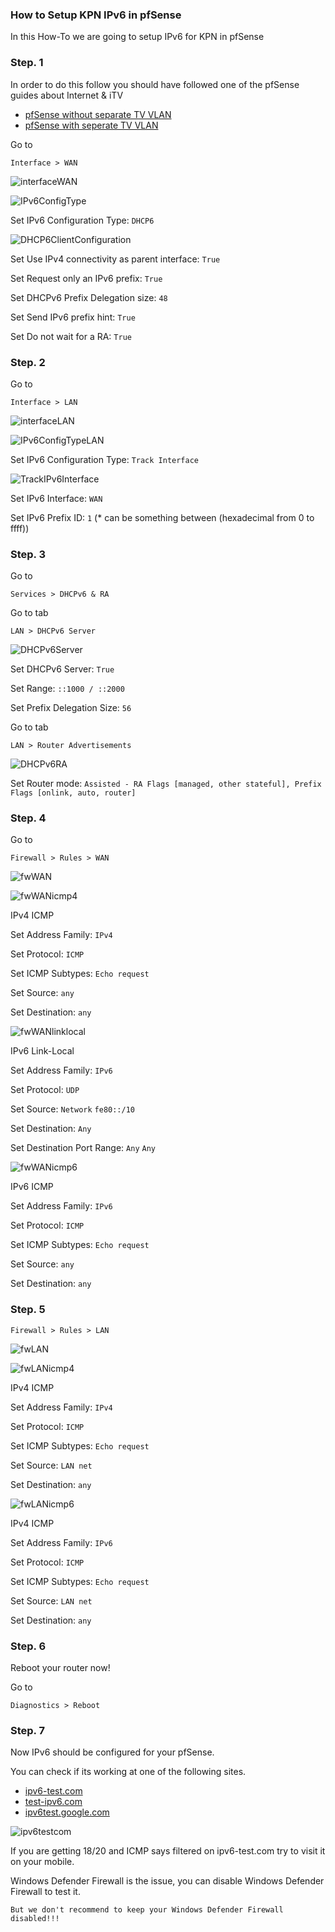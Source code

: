 ### How to Setup KPN IPv6 in pfSense

In this How-To we are going to setup IPv6 for KPN in pfSense

### Step. 1

In order to do this follow you should have followed one of the pfSense guides about Internet & iTV

* [pfSense without separate TV VLAN](pfSense-without-vlan.md)
* [pfSense with seperate TV VLAN](pfSense-with-vlan.md)

Go to

```
Interface > WAN
```

![interfaceWAN](../../../images/KPN/pfsense-ipv6/interfaceWAN.png)


![IPv6ConfigType](../../../images/KPN/pfsense-ipv6/IPv6ConfigType.png)

Set IPv6 Configuration Type: ```DHCP6```

![DHCP6ClientConfiguration](../../../images/KPN/pfsense-ipv6/DHCP6ClientConfiguration.png)

Set Use IPv4 connectivity as parent interface: ```True```

Set Request only an IPv6 prefix: ```True```

Set DHCPv6 Prefix Delegation size: ```48```

Set Send IPv6 prefix hint: ```True```

Set Do not wait for a RA: ```True```

### Step. 2

Go to 

```
Interface > LAN
```

![interfaceLAN](../../../images/KPN/pfsense-ipv6/interfaceLAN.png)

![IPv6ConfigTypeLAN](../../../images/KPN/pfsense-ipv6/IPv6ConfigTypeLAN.png)

Set IPv6 Configuration Type: ```Track Interface```

![TrackIPv6Interface](../../../images/KPN/pfsense-ipv6/TrackIPv6Interface.png)

Set IPv6 Interface: ```WAN```

Set IPv6 Prefix ID: ```1``` (* can be something between (hexadecimal from 0 to ffff))

### Step. 3

Go to 

```
Services > DHCPv6 & RA
```

Go to tab
```
LAN > DHCPv6 Server
```

![DHCPv6Server](../../../images/KPN/pfsense-ipv6/DHCPv6Serverv2.png)

Set DHCPv6 Server: ```True```

Set Range: ```::1000 / ::2000```

Set Prefix Delegation Size: ```56```

Go to tab
```
LAN > Router Advertisements 
```

![DHCPv6RA](../../../images/KPN/pfsense-ipv6/DHCPv6RA.png)

Set Router mode: ```Assisted - RA Flags [managed, other stateful], Prefix Flags [onlink, auto, router]```

### Step. 4

Go to 

```
Firewall > Rules > WAN
```

![fwWAN](../../../images/KPN/pfsense-ipv6/fwWAN.png)

![fwWANicmp4](../../../images/KPN/pfsense-ipv6/fwWANicmp4.png)

IPv4 ICMP

Set Address Family: ```IPv4```

Set Protocol: ```ICMP```

Set ICMP Subtypes: ```Echo request```

Set Source: ```any```

Set Destination: ```any```

![fwWANlinklocal](../../../images/KPN/pfsense-ipv6/fwWANlinklocal.png)

IPv6 Link-Local

Set Address Family: ```IPv6```

Set Protocol: ```UDP```

Set Source: ```Network``` ```fe80::/10```

Set Destination: ```Any```

Set Destination Port Range: ```Any``` ```Any```

![fwWANicmp6](../../../images/KPN/pfsense-ipv6/fwWANicmp.png)

IPv6 ICMP

Set Address Family: ```IPv6```

Set Protocol: ```ICMP```

Set ICMP Subtypes: ```Echo request```

Set Source: ```any```

Set Destination: ```any```

### Step. 5

```
Firewall > Rules > LAN
```

![fwLAN](../../../images/KPN/pfsense-ipv6/fwLAN.png)

![fwLANicmp4](../../../images/KPN/pfsense-ipv6/fwLANicmp4.png)

IPv4 ICMP

Set Address Family: ```IPv4```

Set Protocol: ```ICMP```

Set ICMP Subtypes: ```Echo request```

Set Source: ```LAN net```

Set Destination: ```any```

![fwLANicmp6](../../../images/KPN/pfsense-ipv6/fwLANicmp6.png)

IPv4 ICMP

Set Address Family: ```IPv6```

Set Protocol: ```ICMP```

Set ICMP Subtypes: ```Echo request```

Set Source: ```LAN net```

Set Destination: ```any```

### Step. 6

Reboot your router now!

Go to

```
Diagnostics > Reboot
```

### Step. 7

Now IPv6 should be configured for your pfSense.

You can check if its working at one of the following sites.

* [ipv6-test.com](https://ipv6-test.com/)
* [test-ipv6.com](https://test-ipv6.com/)
* [ipv6test.google.com](https://ipv6test.google.com/)

![ipv6testcom](../../../images/KPN/pfsense-ipv6/ipv6test.png)

If you are getting 18/20 and ICMP says filtered on ipv6-test.com try to visit it on your mobile.

Windows Defender Firewall is the issue, you can disable Windows Defender Firewall to test it.

```
But we don't recommend to keep your Windows Defender Firewall disabled!!!
```